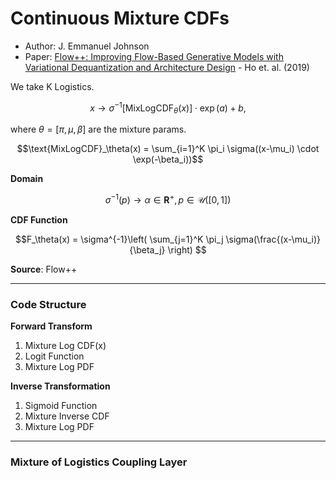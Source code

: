 # Continuous Mixture CDFs

* Author: J. Emmanuel Johnson
* Paper: [Flow++: Improving Flow-Based Generative Models with Variational Dequantization and Architecture Design](https://arxiv.org/pdf/1902.00275.pdf) - Ho et. al. (2019)


We take K Logistics.

$$x \rightarrow \sigma^{-1}\left[ \text{MixLogCDF}_\theta(x) \right] \cdot \exp(a) + b, $$

where $\theta=[\pi, \mu, \beta]$ are the mixture params.

$$\text{MixLogCDF}_\theta(x) = \sum_{i=1}^K \pi_i \sigma((x-\mu_i) \cdot \exp(-\beta_i))$$

**Domain**

$$\sigma^{-1}(p) \rightarrow \alpha \in \mathbf{R}^{+}, p\in \mathcal{U}([0,1])$$

**CDF Function**

$$F_\theta(x) = \sigma^{-1}\left( \sum_{j=1}^K \pi_j \sigma(\frac{(x-\mu_i)}{\beta_j} \right) $$

**Source**: Flow++

---

### Code Structure

**Forward Transform**

1. Mixture Log CDF(x) 
2. Logit Function
3. Mixture Log PDF

**Inverse Transformation**

1. Sigmoid Function
2. Mixture Inverse CDF
3. Mixture Log PDF

---

### Mixture of Logistics Coupling Layer

